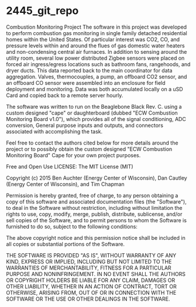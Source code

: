 # 2445_git_repo
Combustion Monitoring Project
The software in this project was developed to perform combustion gas monitoring in single family detached residential homes
within the United States.  Of particular interest was CO2, CO, and pressure levels within and around the flues of 
gas domestic water heaters and non-condensing central air furnaces.  In addition to sensing around the utility room, several
low power distributed Zigbee sensors were placed on forced air ingress/egress locations such as bathroom fans, rangehoods, and 
dryer ducts.  This data reported back to the main coordinator for data aggregation.
Valves, thermocouples, a pump, an offboard CO2 sensor, and an offboard CO sensor were assembled into an enclosure for field 
deployment and monitoring.  Data was both accumulated locally on a uSD Card and copied back to a remote server hourly.

The software was written to run on the Beaglebone Black Rev. C. using a custom designed "cape" or 
daughterboard (dubbed "ECW Combustion Monitoring Board v1.0"), which provides all of the 
signal conditioning, ADC conversion, General purpose inputs and outputs, and connectors associated with 
accomplishing the task.  

Feel free to contact the authors cited below for more details around the project or to
possibly obtain the custom designed "ECW Combustion Monitoring Board" Cape for your own project purposes.

Free and Open Use LICENSE:
The MIT License (MIT)

Copyright (c) 2015 Ben Auchter (Energy Center of Wisconsin), Dan Cautley (Energy Center of Wisconsin), and Tim Chapman

Permission is hereby granted, free of charge, to any person obtaining a copy
of this software and associated documentation files (the "Software"), to deal
in the Software without restriction, including without limitation the rights
to use, copy, modify, merge, publish, distribute, sublicense, and/or sell
copies of the Software, and to permit persons to whom the Software is
furnished to do so, subject to the following conditions:

The above copyright notice and this permission notice shall be included in
all copies or substantial portions of the Software.

THE SOFTWARE IS PROVIDED "AS IS", WITHOUT WARRANTY OF ANY KIND, EXPRESS OR
IMPLIED, INCLUDING BUT NOT LIMITED TO THE WARRANTIES OF MERCHANTABILITY,
FITNESS FOR A PARTICULAR PURPOSE AND NONINFRINGEMENT. IN NO EVENT SHALL THE
AUTHORS OR COPYRIGHT HOLDERS BE LIABLE FOR ANY CLAIM, DAMAGES OR OTHER
LIABILITY, WHETHER IN AN ACTION OF CONTRACT, TORT OR OTHERWISE, ARISING FROM,
OUT OF OR IN CONNECTION WITH THE SOFTWARE OR THE USE OR OTHER DEALINGS IN
THE SOFTWARE.
